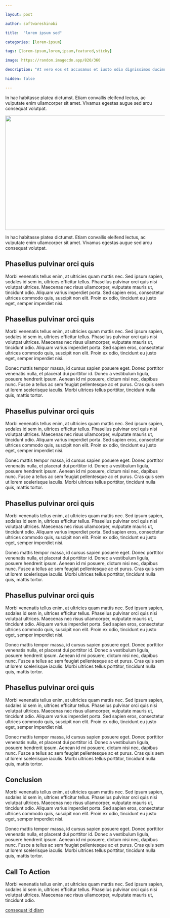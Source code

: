 ```yaml
---

layout: post

author: softwareshinobi

title:  "lorem ipsum sed"

categories: [lorem-ipsum]

tags: [lorem-ipsum,lorem,ipsum,featured,sticky]

image: https://random.imagecdn.app/820/360

description: "At vero eos et accusamus et iusto odio dignissimos ducimus qui blanditiis praesentium voluptatum deleniti."

hidden: false

---
```


In hac habitasse platea dictumst. Etiam convallis eleifend lectus, ac vulputate enim ullamcorper sit amet. Vivamus egestas augue sed arcu consequat volutpat.

<img src="https://random.imagecdn.app/820/360" width="820" height="360">

In hac habitasse platea dictumst. Etiam convallis eleifend lectus, ac vulputate enim ullamcorper sit amet. Vivamus egestas augue sed arcu consequat volutpat.

## Phasellus pulvinar orci quis

Morbi venenatis tellus enim, at ultricies quam mattis nec. Sed ipsum sapien, sodales id sem in, ultrices efficitur tellus. Phasellus pulvinar orci quis nisi volutpat ultrices. Maecenas nec risus ullamcorper, vulputate mauris ut, tincidunt odio. Aliquam varius imperdiet porta. Sed sapien eros, consectetur ultrices commodo quis, suscipit non elit. Proin ex odio, tincidunt eu justo eget, semper imperdiet nisi.

## Phasellus pulvinar orci quis

Morbi venenatis tellus enim, at ultricies quam mattis nec. Sed ipsum sapien, sodales id sem in, ultrices efficitur tellus. Phasellus pulvinar orci quis nisi volutpat ultrices. Maecenas nec risus ullamcorper, vulputate mauris ut, tincidunt odio. Aliquam varius imperdiet porta. Sed sapien eros, consectetur ultrices commodo quis, suscipit non elit. Proin ex odio, tincidunt eu justo eget, semper imperdiet nisi.

Donec mattis tempor massa, id cursus sapien posuere eget. Donec porttitor venenatis nulla, et placerat dui porttitor id. Donec a vestibulum ligula, posuere hendrerit ipsum. Aenean id mi posuere, dictum nisi nec, dapibus nunc. Fusce a tellus ac sem feugiat pellentesque ac et purus. Cras quis sem ut lorem scelerisque iaculis. Morbi ultrices tellus porttitor, tincidunt nulla quis, mattis tortor.

## Phasellus pulvinar orci quis

Morbi venenatis tellus enim, at ultricies quam mattis nec. Sed ipsum sapien, sodales id sem in, ultrices efficitur tellus. Phasellus pulvinar orci quis nisi volutpat ultrices. Maecenas nec risus ullamcorper, vulputate mauris ut, tincidunt odio. Aliquam varius imperdiet porta. Sed sapien eros, consectetur ultrices commodo quis, suscipit non elit. Proin ex odio, tincidunt eu justo eget, semper imperdiet nisi.

Donec mattis tempor massa, id cursus sapien posuere eget. Donec porttitor venenatis nulla, et placerat dui porttitor id. Donec a vestibulum ligula, posuere hendrerit ipsum. Aenean id mi posuere, dictum nisi nec, dapibus nunc. Fusce a tellus ac sem feugiat pellentesque ac et purus. Cras quis sem ut lorem scelerisque iaculis. Morbi ultrices tellus porttitor, tincidunt nulla quis, mattis tortor.

## Phasellus pulvinar orci quis

Morbi venenatis tellus enim, at ultricies quam mattis nec. Sed ipsum sapien, sodales id sem in, ultrices efficitur tellus. Phasellus pulvinar orci quis nisi volutpat ultrices. Maecenas nec risus ullamcorper, vulputate mauris ut, tincidunt odio. Aliquam varius imperdiet porta. Sed sapien eros, consectetur ultrices commodo quis, suscipit non elit. Proin ex odio, tincidunt eu justo eget, semper imperdiet nisi.

Donec mattis tempor massa, id cursus sapien posuere eget. Donec porttitor venenatis nulla, et placerat dui porttitor id. Donec a vestibulum ligula, posuere hendrerit ipsum. Aenean id mi posuere, dictum nisi nec, dapibus nunc. Fusce a tellus ac sem feugiat pellentesque ac et purus. Cras quis sem ut lorem scelerisque iaculis. Morbi ultrices tellus porttitor, tincidunt nulla quis, mattis tortor.

## Phasellus pulvinar orci quis

Morbi venenatis tellus enim, at ultricies quam mattis nec. Sed ipsum sapien, sodales id sem in, ultrices efficitur tellus. Phasellus pulvinar orci quis nisi volutpat ultrices. Maecenas nec risus ullamcorper, vulputate mauris ut, tincidunt odio. Aliquam varius imperdiet porta. Sed sapien eros, consectetur ultrices commodo quis, suscipit non elit. Proin ex odio, tincidunt eu justo eget, semper imperdiet nisi.

Donec mattis tempor massa, id cursus sapien posuere eget. Donec porttitor venenatis nulla, et placerat dui porttitor id. Donec a vestibulum ligula, posuere hendrerit ipsum. Aenean id mi posuere, dictum nisi nec, dapibus nunc. Fusce a tellus ac sem feugiat pellentesque ac et purus. Cras quis sem ut lorem scelerisque iaculis. Morbi ultrices tellus porttitor, tincidunt nulla quis, mattis tortor.

## Phasellus pulvinar orci quis

Morbi venenatis tellus enim, at ultricies quam mattis nec. Sed ipsum sapien, sodales id sem in, ultrices efficitur tellus. Phasellus pulvinar orci quis nisi volutpat ultrices. Maecenas nec risus ullamcorper, vulputate mauris ut, tincidunt odio. Aliquam varius imperdiet porta. Sed sapien eros, consectetur ultrices commodo quis, suscipit non elit. Proin ex odio, tincidunt eu justo eget, semper imperdiet nisi.

Donec mattis tempor massa, id cursus sapien posuere eget. Donec porttitor venenatis nulla, et placerat dui porttitor id. Donec a vestibulum ligula, posuere hendrerit ipsum. Aenean id mi posuere, dictum nisi nec, dapibus nunc. Fusce a tellus ac sem feugiat pellentesque ac et purus. Cras quis sem ut lorem scelerisque iaculis. Morbi ultrices tellus porttitor, tincidunt nulla quis, mattis tortor.

## Conclusion

Morbi venenatis tellus enim, at ultricies quam mattis nec. Sed ipsum sapien, sodales id sem in, ultrices efficitur tellus. Phasellus pulvinar orci quis nisi volutpat ultrices. Maecenas nec risus ullamcorper, vulputate mauris ut, tincidunt odio. Aliquam varius imperdiet porta. Sed sapien eros, consectetur ultrices commodo quis, suscipit non elit. Proin ex odio, tincidunt eu justo eget, semper imperdiet nisi.

Donec mattis tempor massa, id cursus sapien posuere eget. Donec porttitor venenatis nulla, et placerat dui porttitor id. Donec a vestibulum ligula, posuere hendrerit ipsum. Aenean id mi posuere, dictum nisi nec, dapibus nunc. Fusce a tellus ac sem feugiat pellentesque ac et purus. Cras quis sem ut lorem scelerisque iaculis. Morbi ultrices tellus porttitor, tincidunt nulla quis, mattis tortor.

## Call To Action

Morbi venenatis tellus enim, at ultricies quam mattis nec. Sed ipsum sapien, sodales id sem in, ultrices efficitur tellus. Phasellus pulvinar orci quis nisi volutpat ultrices. Maecenas nec risus ullamcorper, vulputate mauris ut, tincidunt odio. 

[consequat id diam](https://consequatiddiam.com)
